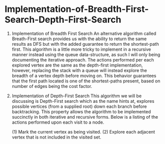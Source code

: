 # Implementation-of-Breadth-First-Search-Depth-First-Search

1. Implementation of Breadth First Search
An alternative algorithm called Breath-First search provides us with the ability to return the same results as DFS but with the added guarantee to return the shortest-path first. This algorithm is a little more tricky to implement in a recursive manner instead using the queue data-structure, as such I will only being documenting the iterative approach. The actions performed per each explored vertex are the same as the depth-first implementation, however, replacing the stack with a queue will instead explore the breadth of a vertex depth before moving on. This behavior guarantees that the first path located is one of the shortest-paths present, based on number of edges being the cost factor.

2. Implementation of Depth-First Search
This algorithm we will be discussing is Depth-First search which as the name hints at, explores possible vertices (from a supplied root) down each branch before backtracking. This property allows the algorithm to be implemented succinctly in both iterative and recursive forms. Below is a listing of the actions performed upon each visit to a node.

    (1) Mark the current vertex as being visited.
    (2) Explore each adjacent vertex that is not included in the visited set.
